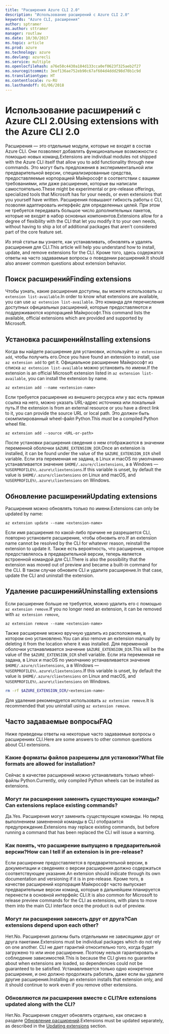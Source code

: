 ```yaml
---
title: "Расширения Azure CLI 2.0"
description: "Использование расширений с Azure CLI 2.0"
keywords: "Azure CLI, расширения"
author: sptramer
ms.author: sttramer
manager: routlaw
ms.date: 10/30/2017
ms.topic: article
ms.prod: azure
ms.technology: azure
ms.devlang: azurecli
ms.service: multiple
ms.openlocfilehash: a76e58c4430a184d133cca0ef0623f325aeb2f27
ms.sourcegitcommit: 3eef136ae752eb90c67af604d4ddd298d70b1c9d
ms.translationtype: HT
ms.contentlocale: ru-RU
ms.lasthandoff: 01/06/2018
---
```

# <a name="using-extensions-with-the-azure-cli-20"></a><span data-ttu-id="ea236-104">Использование расширений с Azure CLI 2.0</span><span class="sxs-lookup"><span data-stu-id="ea236-104">Using extensions with the Azure CLI 2.0</span></span>

<span data-ttu-id="ea236-105">Расширения — это отдельные модули, которые не входят в состав Azure CLI. Они позволяют добавлять функциональные возможности с помощью новых команд.</span><span class="sxs-lookup"><span data-stu-id="ea236-105">Extensions are individual modules not shipped with the Azure CLI itself that allow you to add functionality through new commands.</span></span> <span data-ttu-id="ea236-106">Это могут быть предложения в экспериментальной или предварительной версии, специализированные средства, предоставляемые корпорацией Майкрософт в соответствии с вашими требованиями, или даже расширения, которые вы написали самостоятельно.</span><span class="sxs-lookup"><span data-stu-id="ea236-106">These might be experimental or pre-release offerings, specialized tools that Microsoft has for your needs, or even extensions that you yourself have written.</span></span> <span data-ttu-id="ea236-107">Расширения повышают гибкость работы с CLI, позволяя адаптировать интерфейс для определенных целей. При этом не требуется передавать большое число дополнительных пакетов, которые не входят в набор основных компонентов.</span><span class="sxs-lookup"><span data-stu-id="ea236-107">Extensions allow for a degree of flexibility with the CLI that let you modify it to your own needs, without having to ship a lot of additional packages that aren't considered part of the core feature set.</span></span>

<span data-ttu-id="ea236-108">Из этой статьи вы узнаете, как устанавливать, обновлять и удалять расширения для CLI.</span><span class="sxs-lookup"><span data-stu-id="ea236-108">This article will help you understand how to install, update, and remove extensions for the CLI.</span></span> <span data-ttu-id="ea236-109">Кроме того, здесь содержатся ответы на часто задаваемые вопросы о поведении расширений.</span><span class="sxs-lookup"><span data-stu-id="ea236-109">It should also answer common questions about extension behavior.</span></span>

## <a name="finding-extensions"></a><span data-ttu-id="ea236-110">Поиск расширений</span><span class="sxs-lookup"><span data-stu-id="ea236-110">Finding extensions</span></span>

<span data-ttu-id="ea236-111">Чтобы узнать, какие расширения доступны, вы можете использовать `az extension list-available`.</span><span class="sxs-lookup"><span data-stu-id="ea236-111">In order to know what extensions are available, you can use `az extension list-available`.</span></span> <span data-ttu-id="ea236-112">Это команда для перечисления доступных официальных расширений, которые предоставляются и поддерживаются корпорацией Майкрософт.</span><span class="sxs-lookup"><span data-stu-id="ea236-112">This command lists the available, official extensions which are provided and supported by Microsoft.</span></span>

## <a name="installing-extensions"></a><span data-ttu-id="ea236-113">Установка расширений</span><span class="sxs-lookup"><span data-stu-id="ea236-113">Installing extensions</span></span>

<span data-ttu-id="ea236-114">Когда вы найдете расширение для установки, используйте `az extension add`, чтобы получить его.</span><span class="sxs-lookup"><span data-stu-id="ea236-114">Once you have found an extension to install, use `az extension add` to get it.</span></span> <span data-ttu-id="ea236-115">Официальное расширение Майкрософт из списка `az extension list-available` можно установить по имени.</span><span class="sxs-lookup"><span data-stu-id="ea236-115">If the extension is an official Microsoft extension listed in `az extension list-available`, you can install the extension by name.</span></span>

```azurecli
az extension add --name <extension-name>
```

<span data-ttu-id="ea236-116">Если требуется расширение из внешнего ресурса или у вас есть прямая ссылка на него, можно указать URL-адрес источника или локальный путь.</span><span class="sxs-lookup"><span data-stu-id="ea236-116">If the extension is from an external resource or you have a direct link to it, you can provide the source URL or local path.</span></span> <span data-ttu-id="ea236-117">Это _должен_ быть скомпилированный wheel-файл Python.</span><span class="sxs-lookup"><span data-stu-id="ea236-117">This _must_ be a compiled Python wheel file.</span></span>

```azurecli
az extension add --source <URL-or-path>
```

<span data-ttu-id="ea236-118">После установки расширения сведения о нем отображаются в значении переменной оболочки `$AZURE_EXTENSION_DIR`.</span><span class="sxs-lookup"><span data-stu-id="ea236-118">Once an extension is installed, it can be found under the value of the `$AZURE_EXTENSION_DIR` shell variable.</span></span> <span data-ttu-id="ea236-119">Если эта переменная не задана, в Linux и macOS по умолчанию устанавливается значение `$HOME/.azure/cliextensions`, а в Windows — `%USERPROFILE%\.azure\cliextensions`.</span><span class="sxs-lookup"><span data-stu-id="ea236-119">If this variable is unset, by default the value is `$HOME/.azure/cliextensions` on Linux and macOS, and `%USERPROFILE%\.azure\cliextensions` on Windows.</span></span>

## <a name="updating-extensions"></a><span data-ttu-id="ea236-120">Обновление расширений</span><span class="sxs-lookup"><span data-stu-id="ea236-120">Updating extensions</span></span>

<span data-ttu-id="ea236-121">Расширения можно обновлять только по имени.</span><span class="sxs-lookup"><span data-stu-id="ea236-121">Extensions can only be updated by name:</span></span>

```azurecli
az extension update --name <extension-name>
```

<span data-ttu-id="ea236-122">Если имя расширения по какой-либо причине не разрешается CLI, повторно установите расширение, чтобы обновить его.</span><span class="sxs-lookup"><span data-stu-id="ea236-122">If an extension name cannot be resolved by the CLI for whatever reason, reinstall the extension to update it.</span></span> <span data-ttu-id="ea236-123">Также есть вероятность, что расширение, которое предоставлялось в предварительной версии, теперь является встроенной командой для CLI.</span><span class="sxs-lookup"><span data-stu-id="ea236-123">There is also the possibility that the extension was moved out of preview and became a built-in command for the CLI.</span></span> <span data-ttu-id="ea236-124">В таком случае обновите CLI и удалите расширение.</span><span class="sxs-lookup"><span data-stu-id="ea236-124">In that case, update the CLI and uninstall the extension.</span></span>

## <a name="uninstalling-extensions"></a><span data-ttu-id="ea236-125">Удаление расширений</span><span class="sxs-lookup"><span data-stu-id="ea236-125">Uninstalling extensions</span></span>

<span data-ttu-id="ea236-126">Если расширение больше не требуется, можно удалить его с помощью `az extension remove`.</span><span class="sxs-lookup"><span data-stu-id="ea236-126">If you no longer need an extension, it can be removed with `az extension remove`,</span></span>

```azurecli
az extension remove --name <extension-name>
```

<span data-ttu-id="ea236-127">Также расширение можно вручную удалить из расположения, в котором оно установлено.</span><span class="sxs-lookup"><span data-stu-id="ea236-127">You can also remove an extension manually by deleting it from the location where it was installed.</span></span> <span data-ttu-id="ea236-128">Для переменной оболочки устанавливается значение `$AZURE_EXTENSION_DIR`.</span><span class="sxs-lookup"><span data-stu-id="ea236-128">This will be the value of the `$AZURE_EXTENSION_DIR` shell variable.</span></span> <span data-ttu-id="ea236-129">Если эта переменная не задана, в Linux и macOS по умолчанию устанавливается значение `$HOME/.azure/cliextensions`, а в Windows — `%USERPROFILE%\.azure\cliextensions`.</span><span class="sxs-lookup"><span data-stu-id="ea236-129">If this variable is unset, by default the value is `$HOME/.azure/cliextensions` on Linux and macOS, and `%USERPROFILE%\.azure\cliextensions` on Windows.</span></span>

```bash
rm -rf $AZURE_EXTENSION_DIR/<extension-name>
```

<span data-ttu-id="ea236-130">Для удаления рекомендуется использовать `az extension remove`.</span><span class="sxs-lookup"><span data-stu-id="ea236-130">It is recommended that you uninstall using `az extension remove`.</span></span>

## <a name="faq"></a><span data-ttu-id="ea236-131">Часто задаваемые вопросы</span><span class="sxs-lookup"><span data-stu-id="ea236-131">FAQ</span></span>

<span data-ttu-id="ea236-132">Ниже приведены ответы на некоторые часто задаваемые вопросы о расширениях CLI.</span><span class="sxs-lookup"><span data-stu-id="ea236-132">Here are some answers to other common questions about CLI extensions.</span></span>

### <a name="what-file-formats-are-allowed-for-installation"></a><span data-ttu-id="ea236-133">Какие форматы файлов разрешены для установки?</span><span class="sxs-lookup"><span data-stu-id="ea236-133">What file formats are allowed for installation?</span></span>

<span data-ttu-id="ea236-134">Сейчас в качестве расширений можно устанавливать только wheel-файлы Python.</span><span class="sxs-lookup"><span data-stu-id="ea236-134">Currently, only compiled Python wheels can be installed as extensions.</span></span>

### <a name="can-extensions-replace-existing-commands"></a><span data-ttu-id="ea236-135">Могут ли расширения заменить существующие команды?</span><span class="sxs-lookup"><span data-stu-id="ea236-135">Can extensions replace existing commands?</span></span>

<span data-ttu-id="ea236-136">Да.</span><span class="sxs-lookup"><span data-stu-id="ea236-136">Yes.</span></span> <span data-ttu-id="ea236-137">Расширения могут заменить существующие команды. Но перед выполнением замененной команды в CLI отобразится предупреждение.</span><span class="sxs-lookup"><span data-stu-id="ea236-137">Extensions may replace existing commands, but before running a command that has been replaced the CLI will issue a warning.</span></span>

### <a name="how-can-i-tell-if-an-extension-is-in-pre-release"></a><span data-ttu-id="ea236-138">Как понять, что расширение выпущено в предварительной версии?</span><span class="sxs-lookup"><span data-stu-id="ea236-138">How can I tell if an extension is in pre-release?</span></span>

<span data-ttu-id="ea236-139">Если расширение предоставляется в предварительной версии, в документации и сведениях о версии расширения должно содержаться соответствующее указание.</span><span class="sxs-lookup"><span data-stu-id="ea236-139">An extension should indicate through its own documentation and versioning if it is in pre-release.</span></span> <span data-ttu-id="ea236-140">Кроме того, в качестве расширений корпорация Майкрософт часто выпускает предварительные версии команд, которые в дальнейшем планируется перенести в основной интерфейс CLI.</span><span class="sxs-lookup"><span data-stu-id="ea236-140">It is also common for Microsoft to release preview commands for the CLI as extensions, with plans to move them into the main CLI interface once the product is out of preview.</span></span>

### <a name="can-extensions-depend-upon-each-other"></a><span data-ttu-id="ea236-141">Могут ли расширения зависеть друг от друга?</span><span class="sxs-lookup"><span data-stu-id="ea236-141">Can extensions depend upon each other?</span></span>

<span data-ttu-id="ea236-142">Нет.</span><span class="sxs-lookup"><span data-stu-id="ea236-142">No.</span></span> <span data-ttu-id="ea236-143">Расширения должны быть отдельными не зависящими друг от друга пакетами.</span><span class="sxs-lookup"><span data-stu-id="ea236-143">Extensions must be individual packages which do not rely on one another.</span></span> <span data-ttu-id="ea236-144">CLI не дает гарантий относительно того, когда будет загружено то или иное расширение. Поэтому нельзя гарантировать и соблюдение зависимостей.</span><span class="sxs-lookup"><span data-stu-id="ea236-144">This is because the CLI gives no guarantee about when extensions are loaded, so dependencies could not be guaranteed to be satisfied.</span></span> <span data-ttu-id="ea236-145">Устанавливается только одно конкретное расширение, и оно должно продолжать работать, даже если вы удалите другие расширения.</span><span class="sxs-lookup"><span data-stu-id="ea236-145">Installing an extension installs that extension only, and it should continue to work even if you remove other extensions.</span></span>

### <a name="are-extensions-updated-along-with-the-cli"></a><span data-ttu-id="ea236-146">Обновляются ли расширения вместе с CLI?</span><span class="sxs-lookup"><span data-stu-id="ea236-146">Are extensions updated along with the CLI?</span></span>

<span data-ttu-id="ea236-147">Нет.</span><span class="sxs-lookup"><span data-stu-id="ea236-147">No.</span></span> <span data-ttu-id="ea236-148">Расширения следует обновлять отдельно, как описано в разделе [Обновление расширений](#updating-extensions).</span><span class="sxs-lookup"><span data-stu-id="ea236-148">Extensions must be updated separately, as described in the [Updating extensions](#updating-extensions) section.</span></span>

